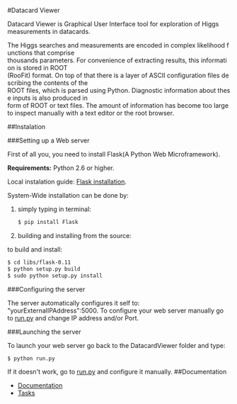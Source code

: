 #Datacard Viewer


Datacard Viewer is Graphical User Interface tool for exploration of Higgs measurements in datacards.

The Higgs searches and measurements are encoded in complex likelihood functions that comprise
thousands parameters. For convenience of extracting results, this information is stored in ROOT
(RooFit) format. On top of that there is a layer of ASCII configuration files describing the contents of the
ROOT files, which is parsed using Python. Diagnostic information about these inputs is also produced in
form of ROOT or text files. The amount of information has become too large to inspect manually with a
text editor or the root browser. 


##Instalation

###Setting up a Web server

First of all you, you need to install Flask(A Python Web Microframework). 

**Requirements:** Python 2.6 or higher.

Local instalation guide: [Flask installation](http://flask.pocoo.org/docs/installation/#installation).

System-Wide installation can be done by: 

1) simply typing in terminal:

   ~~~ sh
   $ pip install Flask
   ~~~
2) building and installing from the source:

to build and install:
   ~~~ sh
   $ cd libs/flask-0.11
   $ python setup.py build
   $ sudo python setup.py install
   ~~~

###Configuring the server

The server automatically configures it self to: "yourExternalIPAddress":5000.
To configure your web server manually go to [run.py](run.py) and change IP address and/or Port. 

###Launching the server

To launch your web server go back to the DatacardViewer folder and type:

   ~~~ sh
   $ python run.py
   ~~~
If it doesn't work, go to [run.py](run.py) and configure it manually.
##Documentation

+ [Documentation](DOCUMENTATION.md)
+ [Tasks](TASKS.md)

